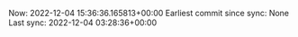 Now: 2022-12-04 15:36:36.165813+00:00 Earliest commit since sync: None Last sync: 2022-12-04 03:28:36+00:00
